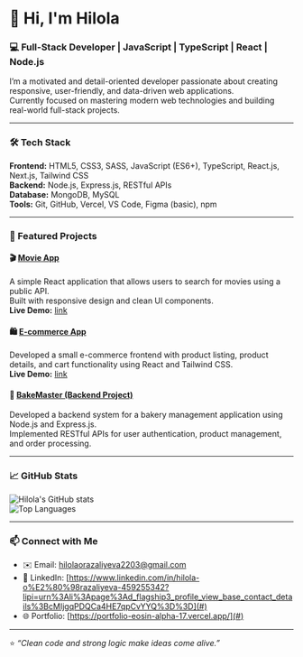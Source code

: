 # 👋 Hi, I'm Hilola  
### 💻 Full-Stack Developer | JavaScript | TypeScript | React | Node.js  

I’m a motivated and detail-oriented developer passionate about creating responsive, user-friendly, and data-driven web applications.  
Currently focused on mastering modern web technologies and building real-world full-stack projects.

---
### 🛠️ Tech Stack  
**Frontend:** HTML5, CSS3, SASS, JavaScript (ES6+), TypeScript, React.js, Next.js, Tailwind CSS  
**Backend:** Node.js, Express.js, RESTful APIs  
**Database:** MongoDB, MySQL  
**Tools:** Git, GitHub, Vercel, VS Code, Figma (basic), npm  

---

### 🚀 Featured Projects  

#### 🎬 [Movie App](https://github.com/Hilola22/movie_app2.git)  
A simple React application that allows users to search for movies using a public API.  
Built with responsive design and clean UI components.  
**Live Demo:** [link](https://movie-app-sigma-three-97.vercel.app)

#### 🛍️ [E-commerce App](https://github.com/Hilola22/team_work.git)  
Developed a small e-commerce frontend with product listing, product details, and cart functionality using React and Tailwind CSS.  
**Live Demo:** [link](https://team-work-woad.vercel.app)

#### 🍞 [BakeMaster (Backend Project)](https://github.com/Hilola22/bake_master.git)  
Developed a backend system for a bakery management application using Node.js and Express.js.  
Implemented RESTful APIs for user authentication, product management, and order processing.  


---

### 📈 GitHub Stats  

![Hilola's GitHub stats](https://github-readme-stats.vercel.app/api?username=Hilola22&show_icons=true&theme=tokyonight)  
![Top Languages](https://github-readme-stats.vercel.app/api/top-langs/?username=Hilola22&layout=compact&theme=tokyonight)


---

### 📫 Connect with Me  
- ✉️ Email: hilolaorazaliyeva2203@gmail.com 
- 💼 LinkedIn: [https://www.linkedin.com/in/hilola-o%E2%80%98razaliyeva-459255342?lipi=urn%3Ali%3Apage%3Ad_flagship3_profile_view_base_contact_details%3BcMIjgqPDQCa4HE7qpCvYYQ%3D%3D](#)  
- 🌐 Portfolio: [https://portfolio-eosin-alpha-17.vercel.app/](#)

---

⭐️ *“Clean code and strong logic make ideas come alive.”*

